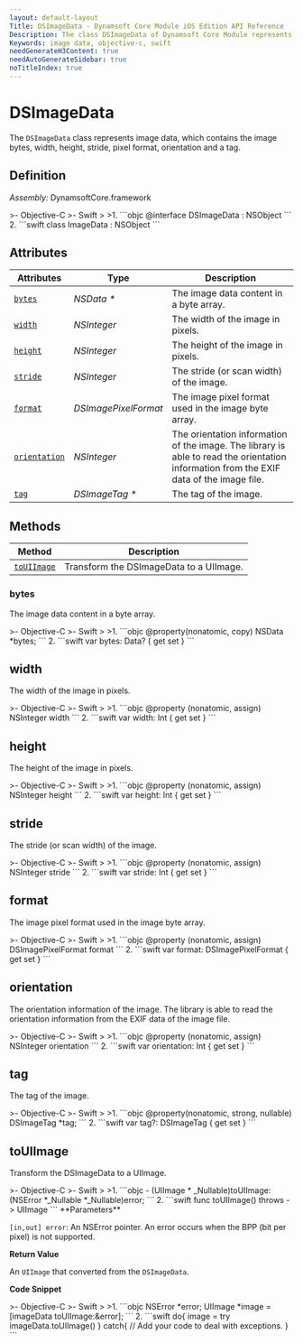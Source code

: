 ```yaml
---
layout: default-layout
Title: DSImageData - Dynamsoft Core Module iOS Edition API Reference
Description: The class DSImageData of Dynamsoft Core Module represents image data, which contains the image bytes, width, height, stride, pixel format, orientation and a tag.
Keywords: image data, objective-c, swift
needGenerateH3Content: true
needAutoGenerateSidebar: true
noTitleIndex: true
---
```


# DSImageData

The `DSImageData` class represents image data, which contains the image bytes, width, height, stride, pixel format, orientation and a tag.

## Definition

*Assembly:* DynamsoftCore.framework

<div class="sample-code-prefix"></div>
>- Objective-C
>- Swift
>
>1. 
```objc
@interface DSImageData : NSObject
```
2. 
```swift
class ImageData : NSObject
```

## Attributes

| Attributes | Type | Description |
| ---------- | ---- | ----------- |
| [`bytes`](#bytes) | *NSData \** | The image data content in a byte array. |
| [`width`](#width) | *NSInteger* | The width of the image in pixels. |
| [`height`](#height) | *NSInteger* | The height of the image in pixels. |
| [`stride`](#stride) | *NSInteger* | The stride (or scan width) of the image. |
| [`format`](#format) | *DSImagePixelFormat* | The image pixel format used in the image byte array. |
| [`orientation`](#orientation) | *NSInteger* | The orientation information of the image. The library is able to read the orientation information from the EXIF data of the image file. |
| [`tag`](#tag) | *DSImageTag \** | The tag of the image. |

## Methods

| Method | Description |
| ------ | ----------- |
| [`toUIImage`](#touiimage) | Transform the DSImageData to a UIImage. |

### bytes

The image data content in a byte array.

<div class="sample-code-prefix"></div>
>- Objective-C
>- Swift
>
>1. 
```objc
@property(nonatomic, copy) NSData *bytes;
```
2. 
```swift
var bytes: Data? { get set }
```

## width

The width of the image in pixels.  

<div class="sample-code-prefix"></div>
>- Objective-C
>- Swift
>
>1. 
```objc
@property (nonatomic, assign) NSInteger width
```
2. 
```swift
var width: Int { get set }
```

## height

The height of the image in pixels.  

<div class="sample-code-prefix"></div>
>- Objective-C
>- Swift
>
>1. 
```objc
@property (nonatomic, assign) NSInteger height
```
2. 
```swift
var height: Int { get set }
```

## stride

The stride (or scan width) of the image.

<div class="sample-code-prefix"></div>
>- Objective-C
>- Swift
>
>1. 
```objc
@property (nonatomic, assign) NSInteger stride
```
2. 
```swift
var stride: Int { get set }
```

## format

The image pixel format used in the image byte array.

<div class="sample-code-prefix"></div>
>- Objective-C
>- Swift
>
>1. 
```objc
@property (nonatomic, assign) DSImagePixelFormat format
```
2. 
```swift
var format: DSImagePixelFormat { get set }
```

## orientation

The orientation information of the image. The library is able to read the orientation information from the EXIF data of the image file.

<div class="sample-code-prefix"></div>
>- Objective-C
>- Swift
>
>1. 
```objc
@property (nonatomic, assign) NSInteger orientation
```
2. 
```swift
var orientation: Int { get set }
```

## tag

The tag of the image.

<div class="sample-code-prefix"></div>
>- Objective-C
>- Swift
>
>1. 
```objc
@property(nonatomic, strong, nullable) DSImageTag *tag;
```
2. 
```swift
var tag?: DSImageTag { get set }
```

## toUIImage

Transform the DSImageData to a UIImage.

<div class="sample-code-prefix"></div>
>- Objective-C
>- Swift
>
>1. 
```objc
- (UIImage * _Nullable)toUIImage:(NSError *_Nullable *_Nullable)error;
```
2. 
```swift
func toUIImage() throws -> UIImage
```
**Parameters**

`[in,out] error`: An NSError pointer. An error occurs when the BPP (bit per pixel) is not supported.

**Return Value**

An `UIImage` that converted from the `DSImageData`.

**Code Snippet**

<div class="sample-code-prefix"></div>
>- Objective-C
>- Swift
>
>1. 
```objc
NSError *error;
UIImage *image = [imageData toUIImage:&error];
```
2. 
```swift
do{
   image = try imageData.toUIImage()
} catch{
   // Add your code to deal with exceptions.
}
```
